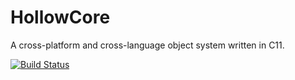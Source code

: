 # HollowCore
A cross-platform and cross-language object system written in C11.

[![Build Status](https://travis-ci.org/HollowCore/HollowCore.svg?branch=master)](https://travis-ci.org/HollowCore/HollowCore)

